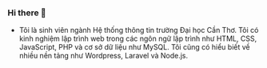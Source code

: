 ### Hi there 👋
- Tôi là sinh viên ngành Hệ thống thông tin trường Đại học Cần Thơ. Tôi có kinh nghiệm lập trình web trong các ngôn ngữ lập trình như HTML, CSS, JavaScript, PHP và cơ sở dữ liệu như MySQL. Tôi cũng có hiểu biết về nhiều nền tảng như Wordpress, Laravel và Node.js. 
<!--
**nguyenlehong/nguyenlehong** is a ✨ _special_ ✨ repository because its `README.md` (this file) appears on your GitHub profile.

Here are some ideas to get you started:

- 🔭 I’m currently working on ...
- 🌱 I’m currently learning ...
- 👯 I’m looking to collaborate on ...
- 🤔 I’m looking for help with ...
- 💬 Ask me about ...
- 📫 How to reach me: ...
- 😄 Pronouns: ...
- ⚡ Fun fact: ...
-->
